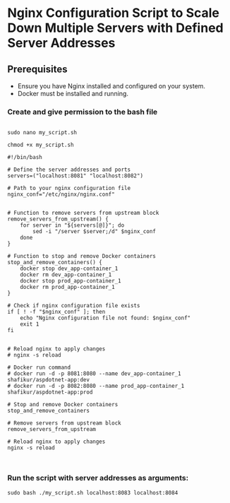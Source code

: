 # Nginx Configuration Script to Scale Down Multiple Servers with Defined Server Addresses


## Prerequisites

- Ensure you have Nginx installed and configured on your system.
- Docker must be installed and running.




### Create and give permission to the bash file
```

sudo nano my_script.sh

chmod +x my_script.sh
```

```
#!/bin/bash

# Define the server addresses and ports
servers=("localhost:8081" "localhost:8082")

# Path to your nginx configuration file
nginx_conf="/etc/nginx/nginx.conf"


# Function to remove servers from upstream block
remove_servers_from_upstream() {
    for server in "${servers[@]}"; do
        sed -i "/server $server;/d" $nginx_conf
    done
}

# Function to stop and remove Docker containers
stop_and_remove_containers() {
    docker stop dev_app-container_1
    docker rm dev_app-container_1
    docker stop prod_app-container_1
    docker rm prod_app-container_1
}

# Check if nginx configuration file exists
if [ ! -f "$nginx_conf" ]; then
    echo "Nginx configuration file not found: $nginx_conf"
    exit 1
fi


# Reload nginx to apply changes
# nginx -s reload

# Docker run command
# docker run -d -p 8081:8080 --name dev_app-container_1 shafikur/aspdotnet-app:dev
# docker run -d -p 8082:8080 --name prod_app-container_1 shafikur/aspdotnet-app:prod

# Stop and remove Docker containers
stop_and_remove_containers

# Remove servers from upstream block
remove_servers_from_upstream

# Reload nginx to apply changes
nginx -s reload



```

### Run the script with server addresses as arguments:

```
sudo bash ./my_script.sh localhost:8083 localhost:8084

```
    
